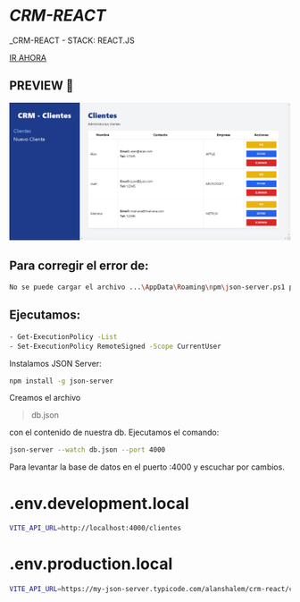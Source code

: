 # _CRM-REACT_
_CRM-REACT - STACK: REACT.JS

[IR AHORA](https://crm-react-alanshalem.netlify.app/)
## PREVIEW 🚀


![CRM-REACT](https://raw.githubusercontent.com/alanshalem/crm-react/master/src/img/crm_react_screenshot.png)

## Para corregir el error de: 
```sh
No se puede cargar el archivo ...\AppData\Roaming\npm\json-server.ps1 porque la ejecución de scripts está deshabilitada en este sistema.
```
## Ejecutamos:
```sh
- Get-ExecutionPolicy -List
- Set-ExecutionPolicy RemoteSigned -Scope CurrentUser
```

Instalamos JSON Server:
```sh
npm install -g json-server
```
Creamos el archivo 

> db.json

con el contenido de nuestra db.
Ejecutamos el comando:
```sh
json-server --watch db.json --port 4000
```
Para levantar la base de datos en el puerto :4000 y escuchar por cambios.

# .env.development.local
```sh
VITE_API_URL=http://localhost:4000/clientes
```
# .env.production.local
```sh
VITE_API_URL=https://my-json-server.typicode.com/alanshalem/crm-react/clientes
```
